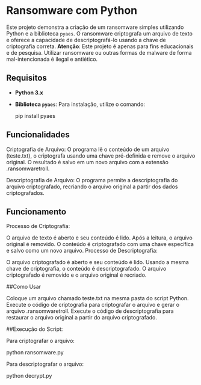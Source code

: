 # Ransomware com Python

Este projeto demonstra a criação de um ransomware simples utilizando Python e a biblioteca `pyaes`. O ransomware criptografa um arquivo de texto e oferece a capacidade de descriptografá-lo usando a chave de criptografia correta. **Atenção**: Este projeto é apenas para fins educacionais e de pesquisa. Utilizar ransomware ou outras formas de malware de forma mal-intencionada é ilegal e antiético.

## Requisitos

- **Python 3.x**
- **Biblioteca `pyaes`**: Para instalação, utilize o comando:
  
  pip install pyaes

## Funcionalidades

Criptografia de Arquivo: O programa lê o conteúdo de um arquivo (teste.txt), o criptografa usando uma chave pré-definida e remove o arquivo original. O resultado é salvo em um novo arquivo com a extensão .ransomwaretroll.

Descriptografia de Arquivo: O programa permite a descriptografia do arquivo criptografado, recriando o arquivo original a partir dos dados criptografados.

## Funcionamento
Processo de Criptografia:

O arquivo de texto é aberto e seu conteúdo é lido.
Após a leitura, o arquivo original é removido.
O conteúdo é criptografado com uma chave específica e salvo como um novo arquivo.
Processo de Descriptografia:

O arquivo criptografado é aberto e seu conteúdo é lido.
Usando a mesma chave de criptografia, o conteúdo é descriptografado.
O arquivo criptografado é removido e o arquivo original é recriado.

##Como Usar

Coloque um arquivo chamado teste.txt na mesma pasta do script Python.
Execute o código de criptografia para criptografar o arquivo e gerar o arquivo .ransomwaretroll.
Execute o código de descriptografia para restaurar o arquivo original a partir do arquivo criptografado.

##Execução do Script:

Para criptografar o arquivo:

python ransomware.py

Para descriptografar o arquivo:

python decrypt.py
